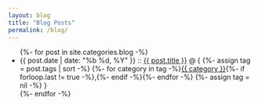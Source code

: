 ```yaml
---
layout: blog
title: "Blog Posts"
permalink: /blog/
---
```


<ul class="posts">
    {%- for post in site.categories.blog -%}
        <li>
            <span class="post-date">{{ post.date | date: "%b %d, %Y" }}</span>
            ::
            <a class="post-link" href="{{ "/" | absolute_url }}/{{ post.url }}">{{ post.title }}</a>
            @ {
            {%- assign tag = post.tags | sort -%}
            {%- for category in tag -%}<span><a href="{{ "/" | absolute_url }}/category/#{{ category }}" class="reserved">{{ category }}</a>{%- if forloop.last != true -%},{%- endif -%}</span>{%- endfor -%}
            {%- assign tag = nil -%}
            }
        </li>
    {%- endfor -%}
</ul>
